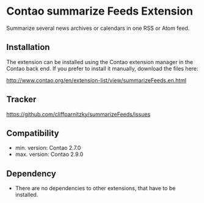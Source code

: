 Contao summarize Feeds Extension
===================================

Summarize several news archives or calendars in one RSS or Atom feed.


Installation
------------

The extension can be installed using the Contao extension manager in the Contao
back end. If you prefer to install it manually, download the files here:

http://www.contao.org/en/extension-list/view/summarizeFeeds.en.html


Tracker
-------

https://github.com/cliffparnitzky/summarizeFeeds/issues


Compatibility
-------------

- min. version: Contao 2.7.0
- max. version: Contao 2.9.0


Dependency
----------

- There are no dependencies to other extensions, that have to be installed.
